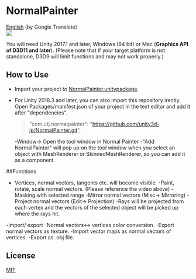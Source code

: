 # NormalPainter
[English](https://translate.google.com/translate?sl=ja&tl=en&u=https://github.com/unity3d-jp/NormalPainter) (by Google Translate)  
![](https://user-images.githubusercontent.com/1488611/27468607-b3e9e4d0-5825-11e7-954d-fca1a7a50417.gif)


You will need Unity 2017.1 and later, Windows (64 bit) or Mac (**Graphics API of D3D11 and later**). 
(Please note that if your target platform is not standalone, D3D9 will limit functions and may not work properly.) 



## How to Use 

- Import your project to  [NormalPainter.unitypackage](https://github.com/unity3d-jp/NormalPainter/releases/download/20180116/NormalPainter.unitypackage).
- For Unity 2018.3 and later, you can also import this repository irectly. Open Packages/manifest.json of your project in the text editor and add it after "dependencies".
  > "com.utj.normalpainter": "https://github.com/unity3d-jp/NormalPainter.git",
  
  -Window-> Open the tool window in Normal Painter
  -"Add NormalPainter" will pop up on the tool window when you select an object with MeshRenderer or SkinnedMeshRenderer, so you can add it as a component. 



##Functions 
  - Vertices, normal vectors, tangents etc. will become visible. 
  -Paint, rotate, scale normal vectors. (Please reference the video above) 
    -Masking with selected range 
  -Mirror normal vectors (Misc-> Mirroring) 
  -Project normal vectors (Edit-> Projection) 
    -Rays will be projected from each vertex and the vectors of the selected object will be picked up where the rays hit.
  
  -import/ export 
    -Normal vectors<-> vertices color conversion. 
    -Export normal vectors as texture. 
    -Import vector maps as normal vectors of vertices. 
    -Export as .obj file. 
    


## License
[MIT](LICENSE.txt)
